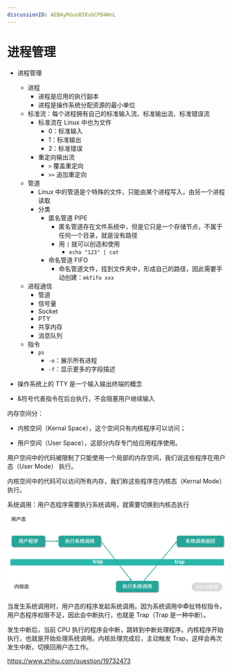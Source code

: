 ```yaml
---
discussionID: AEBAyRGuoBIKvbCPB4WnL
---
```

# 进程管理

- 进程管理
  - 进程
    - 进程是应用的执行副本
    - 进程是操作系统分配资源的最小单位
  - 标准流：每个进程拥有自己的标准输入流、标准输出流、标准错误流
    - 标准流在 Linux 中也为文件
      - 0：标准输入
      - 1：标准输出
      - 2：标准错误
    - 重定向输出流
      - `>` 覆盖重定向
      - `>>` 追加重定向
  - 管道
    - Linux 中的管道是个特殊的文件，只能由某个进程写入，由另一个进程读取
    - 分类
      - 匿名管道 PIPE
        - 匿名管道存在文件系统中，但是它只是一个存储节点，不属于任何一个目录，就是没有路径
        - 用 `|` 就可以创造和使用
          - `echo "123" | cat`
      - 命名管道 FIFO
        - 命名管道文件，挂到文件夹中，形成自己的路径，因此需要手动创建：`mkfifo xxx`
  - 进程通信
    - 管道
    - 信号量
    - Socket
    - PTY
    - 共享内存
    - 消息队列
  - 指令
    - `ps`
      - `-e`：展示所有进程
      - `-f`：显示更多的字段描述


- 操作系统上的 TTY 是一个输入输出终端的概念
- &符号代表指令在后台执行，不会阻塞用户继续输入


内存空间分：

- 内核空间（Kernal Space），这个空间只有内核程序可以访问；

- 用户空间（User Space），这部分内存专门给应用程序使用。

用户空间中的代码被限制了只能使用一个局部的内存空间，我们说这些程序在用户态（User Mode） 执行。

内核空间中的代码可以访问所有内存，我们称这些程序在内核态（Kernal Mode） 执行。



系统调用：用户态程序需要执行系统调用，就需要切换到内核态执行

<img src="./images/CgqCHl-Sm3mAG_x-AAC5MxhOcCc621.png" alt="Lark20201023-165439.png" style="zoom: 50%;" />

当发生系统调用时，用户态的程序发起系统调用。因为系统调用中牵扯特权指令，用户态程序权限不足，因此会中断执行，也就是 Trap（Trap 是一种中断）。

发生中断后，当前 CPU 执行的程序会中断，跳转到中断处理程序。内核程序开始执行，也就是开始处理系统调用。内核处理完成后，主动触发 Trap，这样会再次发生中断，切换回用户态工作。





https://www.zhihu.com/question/19732473

